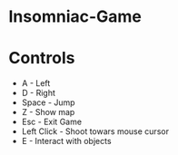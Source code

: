 # Insomniac-Game

# Controls


* A - Left
* D - Right
* Space - Jump
* Z - Show map
* Esc - Exit Game
* Left Click - Shoot towars mouse cursor
* E - Interact with objects
